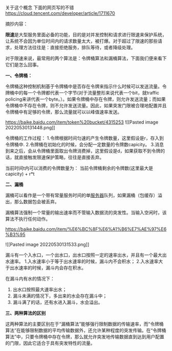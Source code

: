 关于这个概念 下面的网页写的不错
<https://cloud.tencent.com/developer/article/1711670>

摘抄内容：

**限速**是大型服务里面必备的功能，目的是对并发控制和请求进行限速来保护系统，让系统不会因为单位时间内的请求数量太大，被打爆。对于超过了限速的那些请求，处理方法往往是：直接拒绝服务，排队等待，或者降级处理。

对于限速来说，最常用的两个算法是：令牌桶算法和漏桶算法，下面我们便来看下它们是怎么回事。

**一、令牌桶：**

令牌桶这种控制机制基于令牌桶中是否存在令牌来指示什么时候可以发送流量。令牌桶中的每一个令牌都代表一个字节(对于流量整形来说代表一个bit，就traffic policing来讲代表一个byte。）。如果令牌桶中存在令牌，则允许发送流量；而如果令牌桶中不存在令牌，则不允许发送流量。因此，如果突发门限被合理地配置并且令牌桶中有足够的令牌，那么流量就可以以峰值速率发送。

<https://baike.baidu.com/item/token%20bucket/4315253>
![[Pasted image 20220530131448.png]]


令牌桶的工作过程：
1.令牌根据时间匀速的产生令牌数量，这里假设是r，存入到令牌桶中.
2.令牌桶在初始化的时候，会分配一定数量的令牌数capicity。
3.消息到来之后，会从令牌桶里面取出令牌消费掉，这里假设是d，如果获取不到令牌的话，就直接触发限速保护策略，往往是直接丢弃。

当前时间t内可以消费的令牌数量为：
当前令牌桶剩余的令牌数(这里最大是capicity) + r*t

**二、漏桶**

漏桶可以看作是一个带有常量服务时间的单[服务器](https://cloud.tencent.com/product/cvm?from=10680)队列，如果漏桶（包缓存）溢出，那么数据包会被丢弃。

漏桶算法强制一个常量的输出速率而不管输入数据流的突发性。当输入空闲时，该算法不执行任何动作。

<https://baike.baidu.com/item/%E6%BC%8F%E6%A1%B6%E7%AE%97%E6%B3%95>

![[Pasted image 20220530131533.png]]

漏斗有一个入水口，一个出水口，出水口按照一定的速率出水，并且有一个最大出水速率。
1.入水速率小于等于出水速率的时候，漏斗内不会积水；
2.入水速率大于出水速率的时候，漏斗内会存在积水。

在漏斗内有水的情况下：

1. 出水口按照最大速率出水；
2. 漏斗未满的情况下，多出来的水会存在漏斗中；
3. 漏斗满了的话，还有水进入漏斗，水会溢出。

**三、两种算法的区别**

这两种算法的主要区别在于“漏桶算法”能够强行限制数据的传输速率，而“令牌桶算法”在能够限制数据的平均传输数据外，还允许某种程度的突发传输。在“令牌桶算法”中，只要令牌桶中存在令牌，那么就允许突发地传输数据直到达到用户配置的门限，因此它适合于具有突发特性的流量。
